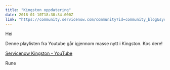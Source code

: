 ```yaml
---
title: "Kingston oppdatering"
date: 2018-01-10T18:30:34.000Z
link: "https://community.servicenow.com/community?id=community_blog&sys_id=66ecae65dbd0dbc01dcaf3231f961966"
---
```

<p>Hei</p><p></p><p>Denne playlisten fra Youtube går igjennom masse nytt i Kingston. Kos dere!</p><p><a href="https://www.youtube.com/playlist?list=PL7bnk5Rme84eNUK9-_gZz54PnNXlICBqv" title="https://www.youtube.com/playlist?list=PL7bnk5Rme84eNUK9-_gZz54PnNXlICBqv">Servicenow Kingston - YouTube</a> </p><p></p><p>Rune</p>